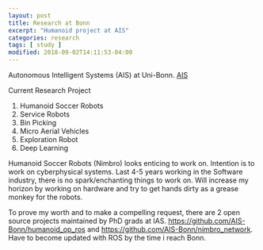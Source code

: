 ```yaml
---
layout: post
title: Research at Bonn
excerpt: "Humanoid project at AIS"
categories: research
tags: [ study ]
modified: 2018-09-02T14:11:53-04:00
---
```


Autonomous Intelligent Systems (AIS) at Uni-Bonn. [AIS](http://www.ais.uni-bonn.de/research.html)

Current Research Project
1. Humanoid Soccer Robots
2. Service Robots
3. Bin Picking
4. Micro Aerial Vehicles
5. Exploration Robot
6. Deep Learning

Humanoid Soccer Robots (Nimbro) looks enticing to work on.  Intention is to work on cyberphysical systems. Last 4-5 years working in the Software industry, there
is no spark/enchanting things to work on. Will increase my horizon by working on
hardware and try to get hands dirty as a grease monkey for the robots.

To prove my worth and to make a compelling request, there are 2 open source projects
maintained by PhD grads at IAS.  https://github.com/AIS-Bonn/humanoid_op_ros and
https://github.com/AIS-Bonn/nimbro_network. Have to become updated with ROS by the time i reach Bonn.
